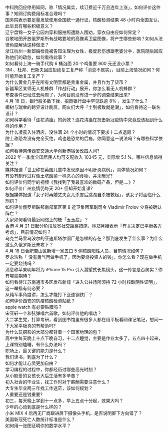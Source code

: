 中科院回应停用知网，称「情况属实，续订费近千万且连年上涨」，如何评价这件事？知网订购费用标准合理吗？  
国务院表示要足量发放使用全国统一通行证，核酸检测结果 48 小时内全国互认，此举具有哪些积极意义？  
辽宁盘锦一女子公园内穿和服拍照遭路人围劝，穿衣自由应如何界定？  
谷歌地图开放俄罗斯所有战略要地的高像素卫星图像，将产生哪些影响？如何从法律角度解读这种做法？  
浙江杭州一新郎婚检竟被告知生理为女性，极度悲伤想跟老婆分手，医院随后回应称他们的疏忽，如何看待此事？  
如何看待上海一骑手代购 6 桶泡面 20 个鸡蛋要 900 元还没小票？  
3M 、杜邦、巴斯夫回应拒绝复工复产称「消息不属实」，目前上海情况如何？何时能开始复工复产？  
为什么黄金几乎在所有文明里都是贵重金属，并且作为了货币？  
新疆军区某师无人机蜂群「作战行动」展开，你怎么看无人机蜂群？  
布查事件已经过去两周了，为何目前没有进一步的调查结果出来?  
4 月 18 日，银行股多数下挫，招商银行盘中罕见跌逾 8% ，发生了什么？  
椰树与瑞幸的跨界设计刷屏，网友们大呼「土到极致就是潮」，如何看待这一联名设计？  
如何科学看待「连花清瘟」的药效？连花清瘟在抗击新冠疫情中究竟应该起到什么样的作用？  
为什么凌晨入住酒店，没住满 24 个小时的情况下要求十二点退房？  
院士称恐龙没有完全灭绝，鸡也是恐龙的后裔，你同意这一说法吗？有哪些科学依据？  
如何看待网传西安交通大学创新港宿舍改四人间?  
2022 年一季度全国居民人均可支配收入 10345 元，实际增 5.1 %，哪些信息值得关注？  
媒体报道「世卫称在英国儿童中发现原因不明肝炎病例」，具体情况如何？  
有没有制作过程像土坑酸菜一样恶心的食物，并未曝光?  
如何评价何同学的视频《我找到了我最喜欢的数码产品，但是....》?  
如何评价广州疫情仍每天 20+ 但却开始复课?  
根据媒体报道「女子将再婚丈夫女儿杀害后跳湖自杀被救起」，该女子将面临什么刑罚？  
如何评价俄罗斯联邦南部军区第 8 近卫集团军副司令 Vladimir Frolov 少将被确认阵亡？  
大家如何看待最近网络上的梗「玉玉症」？  
香港 4 月 21 日起分阶段放宽社交距离措施，林郑月娥表示「有关决定已平衡各方考虑」，目前情况如何？  
乌克兰马里乌波尔的亚速斯塔尔钢厂是怎样的存在？那到底发生了什么事？为什么这么久俄罗斯还未攻下？  
4 月 18 日合肥蜀山区新增一家五口 5 例核酸阳性人员，目前情况如何？  
罗永浩称「 没有勇气再做手机了，因为要烧投资人的钱」，你怎么看？现在做手机一定要烧钱吗？  
消息称苹果明年将为 iPhone 15 Pro 引入潜望式长焦镜头，这一传言是否属实？你有哪些期待？  
如何看待江苏南通市多区发布新规「进入公共场所须持 72 小时核酸阴性证明」，这一举措有何必要？  
从纯军事角度讲，怎么才能打下亚速钢铁厂？  
如何评价西安的防疫核酸检测贴纸？  
apple watch 有必要贴膜吗？  
宋亚轩一个和弦弹唱六首歌，如何评价他的唱功？  
大二学生党，打算考研，看到图书馆里有很多人都在用平板看网课记笔记，想问一下大家平板真的有帮助吗?  
为什么玩摄影的大部分都背着一个国家地理的包？  
高中生每天晚上十点下晚自习，十二点睡觉，主要是作业太多了，五点四十起来，上课特别瞌睡，有什么办法吗？  
职场上，最关键的能力是什么？  
我们读书，到底为了什么？  
如何才能让心灵更加自由？  
学习编程的过程中，你都经历过哪些高光时刻？  
从小缺爱的女孩长大后生活有多辛苦？  
初入社会的毕业生，找工作时对于薪酬需要注意什么？  
大专生毕业两三年找工作迷茫，该如何规划？  
人重要还是钱重要?  
初三，每天晚上学到十一点多，早上五点十分起，效果大吗？  
少年的心动到底是什么样的？  
小米 MIX 4 后再无厂商跟进屏下摄像头手机，是否说明屏下方向错了？  
美国新冠死亡人数统计标准是什么？  
如何用一张图证明你的数学水平？  
